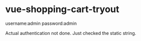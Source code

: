 # vue-shopping-cart-tryout

username:admin
password:admin

Actual authentication not done. Just checked the static string.
